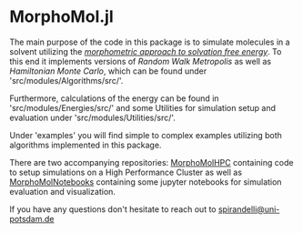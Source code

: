 # MorphoMol.jl

The main purpose of the code in this package is to simulate molecules in a solvent utilizing the [*morphometric approach to solvation free energy*](https://pubmed.ncbi.nlm.nih.gov/36638318/). To this end it implements versions of *Random Walk Metropolis* as well as *Hamiltonian Monte Carlo*, which can be found under 'src/modules/Algorithms/src/'. 

Furthermore, calculations of the energy can be found in 'src/modules/Energies/src/' and some Utilities for simulation setup and evaluation under 'src/modules/Utilities/src/'.

Under 'examples' you will find simple to complex examples utilizing both algorithms implemented in this package. 

There are two accompanying repositories: [MorphoMolHPC]("https://github.com/IvanSpirandelli/MorphoMolHPC") containing code to setup simulations on a High Performance Cluster as well as [MorphoMolNotebooks](https://github.com/IvanSpirandelli/MorphoMolNotebooks) containing some jupyter notebooks for simulation evaluation and visualization.

If you have any questions don't hesitate to reach out to spirandelli@uni-potsdam.de